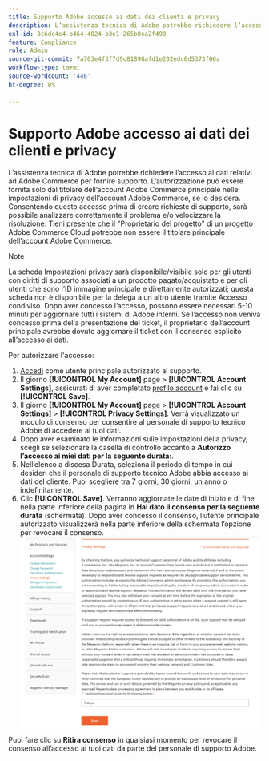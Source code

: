 ```yaml
---
title: Supporto Adobe accesso ai dati dei clienti e privacy
description: L’assistenza tecnica di Adobe potrebbe richiedere l’accesso ai dati relativi ad Adobe Commerce per fornire supporto. L’autorizzazione può essere fornita solo dal titolare dell’account Adobe Commerce principale nelle impostazioni di privacy dell’account Adobe Commerce, se lo desidera. Consentendo questo accesso prima di creare richieste di supporto, sarà possibile analizzare correttamente il problema e/o velocizzare la risoluzione. Tieni presente che il "Proprietario del progetto" di un progetto Adobe Commerce Cloud potrebbe non essere il titolare principale dell’account Adobe Commerce.
exl-id: 8c6dc4e4-b464-4024-b3e1-265b8ea2f490
feature: Compliance
role: Admin
source-git-commit: 7a763e4f3f7d9c81898afd1e202edc6d5373f06a
workflow-type: tm+mt
source-wordcount: '446'
ht-degree: 0%

---
```


# Supporto Adobe accesso ai dati dei clienti e privacy

L’assistenza tecnica di Adobe potrebbe richiedere l’accesso ai dati relativi ad Adobe Commerce per fornire supporto. L’autorizzazione può essere fornita solo dal titolare dell’account Adobe Commerce principale nelle impostazioni di privacy dell’account Adobe Commerce, se lo desidera. Consentendo questo accesso prima di creare richieste di supporto, sarà possibile analizzare correttamente il problema e/o velocizzare la risoluzione. Tieni presente che il &quot;Proprietario del progetto&quot; di un progetto Adobe Commerce Cloud potrebbe non essere il titolare principale dell’account Adobe Commerce.

>[!NOTE]
>
>La scheda Impostazioni privacy sarà disponibile/visibile solo per gli utenti con diritti di supporto associati a un prodotto pagato/acquistato e per gli utenti che sono l’ID immagine principale e direttamente autorizzati; questa scheda non è disponibile per la delega a un altro utente tramite Accesso condiviso. Dopo aver concesso l’accesso, possono essere necessari 5-10 minuti per aggiornare tutti i sistemi di Adobe interni. Se l’accesso non veniva concesso prima della presentazione del ticket, il proprietario dell’account principale avrebbe dovuto aggiornare il ticket con il consenso esplicito all’accesso ai dati.

Per autorizzare l&#39;accesso:

1. [Accedi](https://account.magento.com/customer/account/login) come utente principale autorizzato al supporto.
1. Il giorno **[!UICONTROL My Account]** page > **[!UICONTROL Account Settings]**, assicurati di aver completato [profilo account](https://account.magento.com/customer/account/edit) e fai clic su **[!UICONTROL Save]**.
1. Il giorno **[!UICONTROL My Account]** page > **[!UICONTROL Account Settings]** > **[!UICONTROL Privacy Settings]**. Verrà visualizzato un modulo di consenso per consentire al personale di supporto tecnico Adobe di accedere ai tuoi dati.
1. Dopo aver esaminato le informazioni sulle impostazioni della privacy, scegli se selezionare la casella di controllo accanto a **Autorizzo l’accesso ai miei dati per la seguente durata:**.
1. Nell’elenco a discesa Durata, seleziona il periodo di tempo in cui desideri che il personale di supporto tecnico Adobe abbia accesso ai dati del cliente. Puoi scegliere tra 7 giorni, 30 giorni, un anno o indefinitamente.
1. Clic **[!UICONTROL Save]**. Verranno aggiornate le date di inizio e di fine nella parte inferiore della pagina in **Hai dato il consenso per la seguente durata** (schermata). Dopo aver concesso il consenso, l’utente principale autorizzato visualizzerà nella parte inferiore della schermata l’opzione per revocare il consenso.
   ![magento-account-privacy-settings.png](assets/magento-account-privacy-settings.png)

Puoi fare clic su **Ritira consenso** in qualsiasi momento per revocare il consenso all’accesso ai tuoi dati da parte del personale di supporto Adobe.
